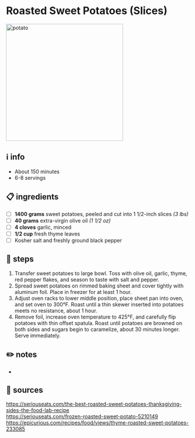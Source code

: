# Roasted Sweet Potatoes (Slices)  
<img src="https://www.jessicagavin.com/wp-content/uploads/2019/11/roasted-sweet-potatoes-12.jpg" alt="potato" width="320"/>

## ℹ️ info  
* About 150 minutes  
* 6-8 servings  

## 📋 ingredients  
- [ ] **1400	grams**	sweet potatoes, peeled and cut into 1 1/2-inch slices *(3 lbs)*
- [ ] **40	grams**	extra-virgin olive oil *(1 1/2 oz)*
- [ ] **4	cloves**	garlic, minced
- [ ] **1/2	cup**	fresh thyme leaves
- [ ] Kosher salt and freshly ground black pepper

## 🔪 steps  
1. Transfer sweet potatoes to large bowl. Toss with olive oil, garlic, thyme, red pepper flakes, and season to taste with salt and pepper.
2. Spread sweet potatoes on rimmed baking sheet and cover tightly with aluminum foil. Place in freezer for at least 1 hour.
3. Adjust oven racks to lower middle position, place sheet pan into oven, and set oven to 300°F. Roast until a thin skewer inserted into potatoes meets no resistance, about 1 hour.
4. Remove foil, increase oven temperature to 425°F, and carefully flip potatoes with thin offset spatula. Roast until potatoes are browned on both sides and sugars begin to caramelize, about 30 minutes longer. Serve immediately. 

## ✏️ notes  
* 

## 🔗 sources  
https://seriouseats.com/the-best-roasted-sweet-potatoes-thanksgiving-sides-the-food-lab-recipe  
https://seriouseats.com/frozen-roasted-sweet-potato-5210149  
https://epicurious.com/recipes/food/views/thyme-roasted-sweet-potatoes-233085  
